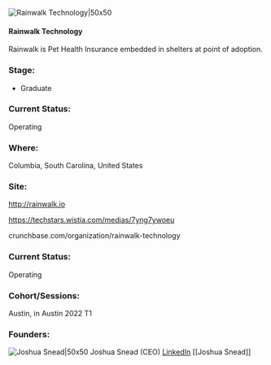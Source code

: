 

![Rainwalk Technology|50x50](https://apimg.techstars.com/connect/images/image_files/61d4e95923eb9c79c3308736/original/Rainwalk.jpeg)

#### Rainwalk Technology
Rainwalk is Pet Health Insurance embedded in shelters at point of adoption.

### Stage: 
 - Graduate 

### Current Status: 
Operating

### Where:
Columbia, South Carolina, United States

### Site:
http://rainwalk.io

https://techstars.wistia.com/medias/7yng7ywoeu

crunchbase.com/organization/rainwalk-technology

### Current Status: 
Operating

### Cohort/Sessions: 
Austin, in Austin 2022 T1

### Founders: 

![Joshua Snead|50x50](https://apimg.techstars.com/connect/images/image_files/61d4e9a44b743d7a4a25d954/original/Joshua_Snead.jpeg) Joshua Snead (CEO) [LinkedIn](https://linkedin.com/in/joshua-s-9b900583) [[Joshua Snead]]


